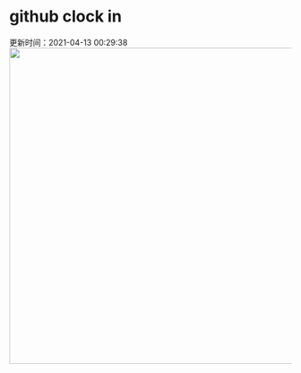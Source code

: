 # github clock in
更新时间：2021-04-13 00:29:38
 <img style="-webkit-user-select: none;margin: auto;cursor: zoom-in;" src="https://cn.bing.com/th?id=OHR.WatPhraSiSanphet_ZH-CN5830557189_1920x1080.jpg&rf=LaDigue_1920x1080.jpg&pid=hp" width="1004" height="564"> 
